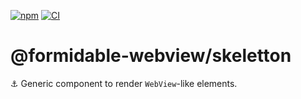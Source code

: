 [![npm](https://img.shields.io/npm/v/@formidable-webview/skeletton)](https://www.npmjs.com/package/@formidable-webview/skeletton)
[![CI](https://github.com/formidable-webview/ersatz/workflows/skeletton/badge.svg?branch=master)](https://github.com/formidable-webview/ersatz/actions?query=branch%3Amaster+workflow%3Askeletton)

# @formidable-webview/skeletton

:anchor: Generic component to render `WebView`-like elements.
